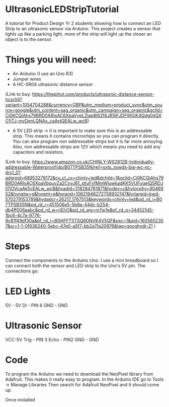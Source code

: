 # UltrasonicLEDStripTutorial
A tutorial for Product Design Yr 2 students showing how to connect an LED Strip to an ultrasonic sensor via Arduino.
This project creates a sensor that lights up like a parking light, more of the strip will light up the closer an object is to the sensor. 

# Things you will need:

* An Arduino (I use an Uno R3)
* Jumper wires
* A HC-SR04 ultrasonic distance sensor 

(Link to buy: https://thepihut.com/products/ultrasonic-distance-sensor-hcsr04?variant=1054704288&currency=GBP&utm_medium=product_sync&utm_source=google&utm_content=sag_organic&utm_campaign=sag_organic&gclid=Cj0KCQiAhs79BRD0ARIsAC6XpaVypLZlap8l62f8JR5IFJDFWGiK4Qdg0jtQXO1iTJ-mvDenLQNAx_caAvtQEALw_wcB)

* A 5V LED strip -> it is important to make sure this is an addressable strip. This means it contains microchips so you can program it directly. You can also program non addressable strips but it is far more annoying. Also, non addressable strips are 12V which means you need to add any capacitors and resistors.

(Link to buy: https://www.amazon.co.uk/CHINLY-WS2812B-Individually-addressable-Waterproof/dp/B07TPSB35N/ref=sxts_sxwds-bia-wc-nc-drs1_0?adgrpid=68953279172&cv_ct_cx=chinly+led&dchild=1&gclid=Cj0KCQiAhs79BRD0ARIsAC6XpaVbpuyZa2CyvJ81_stluFxfMmWluwkadKK5VUFugelQ5RDJll7iOVcaAk5cEALw_wcB&hvadid=318284761871&hvdev=c&hvlocphy=9046952&hvnetw=g&hvqmt=e&hvrand=10621946272758932147&hvtargid=kwd-570279153789&hydadcr=26217_1767513&keywords=chinly+led&pd_rd_i=B07TPSB35N&pd_rd_r=451506e5-5b8a-44dc-b254-db4ff006aabc&pd_rd_w=riEhO&pd_rd_wg=m7w1e&pf_rd_p=344521d5-1bc6-4c7a-9776-9c81f49df30a&pf_rd_r=BSHFFT5TSQ6DNVK4V5QF&psc=1&qid=1605652357&sr=1-1-0f636240-5ebc-47e0-a5f7-bb2a7fa20976&tag=googhydr-21 )

# Steps

Connect the components to the Arduino Uno. I use a mini breadboard so I can connect both the sensor and LED strip to the Uno's 5V pin. The connections go:

# LED Lights

5V - 5V 
DI - PIN 6
GND - GND

# Ultrasonic Sensor
VCC-5V
Trig - PIN 3
Echo - PIN2
GND - GND

# Code

To program the Arduino we need to download the NeoPixel library from Adafruit. This makes it really easy to program.
In the Arduino IDE go to 
Tools -> Manage Libraries
Then search for Adafruit NeoPixel and it should come up.

Once installed


